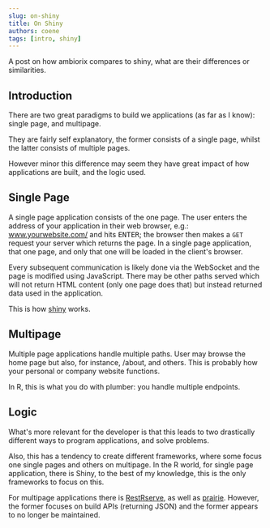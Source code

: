 ```yaml
---
slug: on-shiny
title: On Shiny
authors: coene
tags: [intro, shiny]
---
```


A post on how ambiorix compares to shiny, what are their differences or
similarities.

<!--truncate-->

## Introduction

There are two great paradigms to build we applications
(as far as I know): single page, and multipage.

They are fairly self explanatory, the former consists
of a single page, whilst the latter consists of multiple
pages.

However minor this difference may seem they have great impact
of how applications are built, and the logic used.

## Single Page

A single page application consists of the one page. 
The user enters the address of your application in their web browser,
e.g.: www.yourwebsite.com/ and hits <kbd>ENTER</kbd>; the browser
then makes a `GET` request your server which returns the page.
In a single page application, that one page, and only that one
will be loaded in the client's browser.

Every subsequent communication is likely done via the WebSocket
and the page is modified using JavaScript.
There may be other paths served which will not return HTML
content (only one page does that) but instead returned data used in
the application.

This is how [shiny](https://shiny.rstudio.com/) works.

## Multipage

Multiple page applications handle multiple paths.
User may browse the home page but also, for instance,
/about, and others.
This is probably how your personal or company website
functions.

In R, this is what you do with plumber: you handle
multiple endpoints.

## Logic

What's more relevant for the developer
is that this leads to two drastically different ways
to program applications, and solve problems.

Also, this has a tendency to create different frameworks,
where some focus one single pages and others on multipage.
In the R world, for single page application, there is Shiny,
to the best of my knowledge, this is the only frameworks to 
focus on this.

For multipage applications there is [RestRserve](https://restrserve.org/),
as well as [prairie](https://github.com/nteetor/prairie). 
However, the former focuses on build APIs (returning JSON) and the 
former appears to no longer be maintained.
